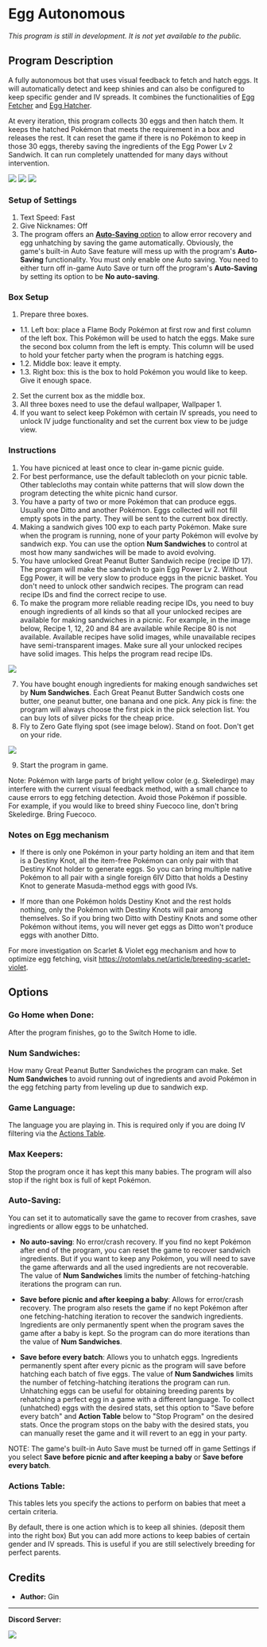 # Egg Autonomous

*This program is still in development. It is not yet available to the public.*

## Program Description

A fully autonomous bot that uses visual feedback to fetch and hatch eggs. It will automatically detect and keep shinies and can also be configured to keep specific gender and IV spreads. It combines the functionalities of [Egg Fetcher](EggFetcher.md) and [Egg Hatcher](EggHatcher.md).

At every iteration, this program collects 30 eggs and then hatch them. It keeps the hatched Pokémon that meets the requirement in a box and releases the rest. It can reset the game if there is no Pokémon to keep in those 30 eggs, thereby saving the ingredients of the Egg Power Lv 2 Sandwich. It can run completely unattended for many days without intervention.

<img src="images/EggAuto-0.png">
<img src="images/EggAuto-1.png">
<img src="images/EggAuto-2.png">


### Setup of Settings

1. Text Speed: Fast
2. Give Nicknames: Off
3. The program offers an [**Auto-Saving** option](#auto-saving) to allow error recovery and egg unhatching by saving the game automatically. Obviously, the game's built-in Auto Save feature will mess up with the program's **Auto-Saving** functionality. You must only enable one Auto saving. You need to either turn off in-game Auto Save or turn off the program's **Auto-Saving** by setting its option to be **No auto-saving**.

### Box Setup

1. Prepare three boxes.
- 1.1. Left box: place a Flame Body Pokémon at first row and first column of the left box. This Pokémon will be used to hatch the eggs. Make sure the second box column from the left is empty. This column will be used to hold your fetcher party when the program is hatching eggs.
- 1.2. Middle box: leave it empty.
- 1.3. Right box: this is the box to hold Pokémon you would like to keep. Give it enough space.
2. Set the current box as the middle box.
3. All three boxes need to use the defaul wallpaper, Wallpaper 1.
4. If you want to select keep Pokémon with certain IV spreads, you need to unlock IV judge functionality and set the current box view to be judge view.

### Instructions

1. You have picniced at least once to clear in-game picnic guide.
2. For best performance, use the default tablecloth on your picnic table. Other tablecloths may contain white patterns that will slow down the program detecting the white picnic hand cursor.
3. You have a party of two or more Pokémon that can produce eggs. Usually one Ditto and another Pokémon. Eggs collected will not fill empty spots in the party. They will be sent to the current box directly.
4. Making a sandwich gives 100 exp to each party Pokémon. Make sure when the program is running, none of your party Pokémon will evolve by sandwich exp. You can use the option **Num Sandwiches** to control at most how many sandwiches will be made to avoid evolving.
5. You have unlocked Great Peanut Butter Sandwich recipe (recipe ID 17). The program will make the sandwich to gain Egg Power Lv 2. Without Egg Power, it will be very slow to produce eggs in the picnic basket. You don't need to unlock other sandwich recipes. The program can read recipe IDs and find the correct recipe to use.
6. To make the program more reliable reading recipe IDs, you need to buy enough ingredients of all kinds so that all your unlocked recipes are available for making sandwiches in a picnic. For example, in the image below, Recipe 1, 12, 20 and 84 are available while Recipe 80 is not available. Available recipes have solid images, while unavailable recipes have semi-transparent images. Make sure all your unlocked recipes have solid images. This helps the program read recipe IDs.

<img src="images/SandwichRecipes.png">

7. You have bought enough ingredients for making enough sandwiches set by **Num Sandwiches**. Each Great Peanut Butter Sandwich costs one butter, one peanut butter, one banana and one pick. Any pick is fine: the program will always choose the first pick in the pick selection list. You can buy lots of silver picks for the cheap price.
8. Fly to Zero Gate flying spot (see image below). Stand on foot. Don't get on your ride.

<img src="images/ZeroGate.png">

9. Start the program in game.

Note: Pokémon with large parts of bright yellow color (e.g. Skeledirge) may interfere with the current visual feedback method, with a small chance to cause errors to egg fetching detection. Avoid those Pokémon if possible. For example, if you would like to breed shiny Fuecoco line, don't bring Skeledirge. Bring Fuecoco.


### Notes on Egg mechanism

- If there is only one Pokémon in your party holding an item and that item is a Destiny Knot, all the item-free Pokémon can only pair with that Destiny Knot holder to generate eggs. So you can bring multiple native Pokémon to all pair with a single foreign 6IV Ditto that holds a Destiny Knot to generate Masuda-method eggs with good IVs.

- If more than one Pokémon holds Destiny Knot and the rest holds nothing, only the Pokémon with Destiny Knots will pair among themselves. So if you bring two Ditto with Destiny Knots and some other Pokémon without items, you will never get eggs as Ditto won't produce eggs with another Ditto.

For more investigation on Scarlet & Violet egg mechanism and how to optimize egg fetching, visit https://rotomlabs.net/article/breeding-scarlet-violet.



## Options

### Go Home when Done:

After the program finishes, go to the Switch Home to idle.

### Num Sandwiches:

How many Great Peanut Butter Sandwiches the program can make.
Set **Num Sandwiches** to avoid running out of ingredients and avoid Pokémon in the egg fetching party from leveling up due to sandwich exp.

### Game Language:

The language you are playing in. This is required only if you are doing IV filtering via the [Actions Table](#actions-table).

### Max Keepers:

Stop the program once it has kept this many babies. The program will also stop if the right box is full of kept Pokémon.

### Auto-Saving:

You can set it to automatically save the game to recover from crashes, save ingredients or allow eggs to be unhatched.

- **No auto-saving**: No error/crash recovery. If you find no kept Pokémon after end of the program, you can reset the game to recover sandwich ingredients. But if you want to keep any Pokémon, you will need to save the game afterwards and all the used ingredients are not recoverable. The value of **Num Sandwiches** limits the number of fetching-hatching iterations the program can run.

- **Save before picnic and after keeping a baby**: Allows for error/crash recovery. The program also resets the game if no kept Pokémon after one fetching-hatching iteration to recover the sandwich ingredients. Ingredients are only permanently spent when the program saves the game after a baby is kept. So the program can do more iterations than the value of **Num Sandwiches**.

- **Save before every batch**: Allows you to unhatch eggs. Ingredients permanently spent after every picnic as the program will save before hatching each batch of five eggs. The value of **Num Sandwiches** limits the number of fetching-hatching iterations the program can run.
Unhatching eggs can be useful for obtaining breeding parents by rehatching a perfect egg in a game with a different language.
To collect (unhatched) eggs with the desired stats, set this option to "Save before every batch" and **Action Table** below to "Stop Program" on the desired stats.
Once the program stops on the baby with the desired stats, you can manually reset the game and it will revert to an egg in your party.

NOTE: The game's built-in Auto Save must be turned off in game Settings if you select **Save before picnic and after keeping a baby** or **Save before every batch**.

### Actions Table:

This tables lets you specify the actions to perform on babies that meet a certain criteria.

By default, there is one action which is to keep all shinies. (deposit them into the right box)
But you can add more actions to keep babies of certain gender and IV spreads. This is useful if you are still selectively breeding for perfect parents.


## Credits

- **Author:** Gin

<hr>

**Discord Server:** 

[<img src="https://canary.discordapp.com/api/guilds/695809740428673034/widget.png?style=banner2">](https://discord.gg/cQ4gWxN)


